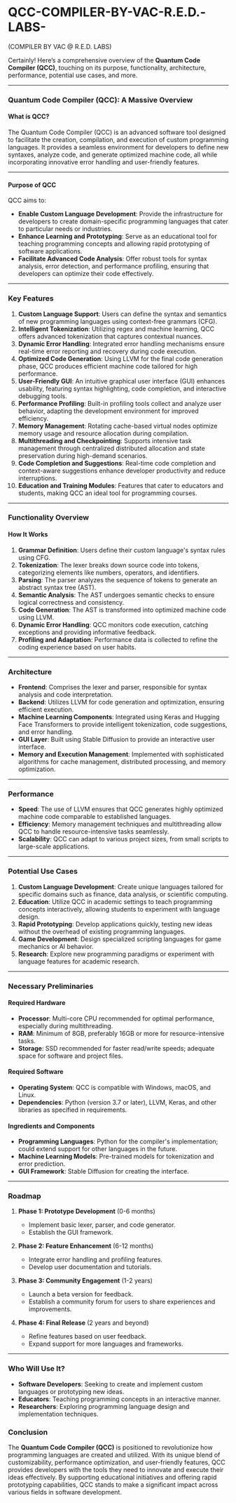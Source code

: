 # QCC-COMPILER-BY-VAC-R.E.D.-LABS-
(COMPILER BY VAC @ R.E.D. LABS)

Certainly! Here’s a comprehensive overview of the **Quantum Code Compiler (QCC)**, touching on its purpose, functionality, architecture, performance, potential use cases, and more.

---

### **Quantum Code Compiler (QCC): A Massive Overview**

#### **What is QCC?**

The Quantum Code Compiler (QCC) is an advanced software tool designed to facilitate the creation, compilation, and execution of custom programming languages. It provides a seamless environment for developers to define new syntaxes, analyze code, and generate optimized machine code, all while incorporating innovative error handling and user-friendly features.

---

#### **Purpose of QCC**

QCC aims to:
- **Enable Custom Language Development**: Provide the infrastructure for developers to create domain-specific programming languages that cater to particular needs or industries.
- **Enhance Learning and Prototyping**: Serve as an educational tool for teaching programming concepts and allowing rapid prototyping of software applications.
- **Facilitate Advanced Code Analysis**: Offer robust tools for syntax analysis, error detection, and performance profiling, ensuring that developers can optimize their code effectively.

---

### **Key Features**

1. **Custom Language Support**: Users can define the syntax and semantics of new programming languages using context-free grammars (CFG).
2. **Intelligent Tokenization**: Utilizing regex and machine learning, QCC offers advanced tokenization that captures contextual nuances.
3. **Dynamic Error Handling**: Integrated error handling mechanisms ensure real-time error reporting and recovery during code execution.
4. **Optimized Code Generation**: Using LLVM for the final code generation phase, QCC produces efficient machine code tailored for high performance.
5. **User-Friendly GUI**: An intuitive graphical user interface (GUI) enhances usability, featuring syntax highlighting, code completion, and interactive debugging tools.
6. **Performance Profiling**: Built-in profiling tools collect and analyze user behavior, adapting the development environment for improved efficiency.
7. **Memory Management**: Rotating cache-based virtual nodes optimize memory usage and resource allocation during compilation.
8. **Multithreading and Checkpointing**: Supports intensive task management through centralized distributed allocation and state preservation during high-demand scenarios.
9. **Code Completion and Suggestions**: Real-time code completion and context-aware suggestions enhance developer productivity and reduce interruptions.
10. **Education and Training Modules**: Features that cater to educators and students, making QCC an ideal tool for programming courses.

---

### **Functionality Overview**

#### **How It Works**

1. **Grammar Definition**: Users define their custom language's syntax rules using CFG.
2. **Tokenization**: The lexer breaks down source code into tokens, categorizing elements like numbers, operators, and identifiers.
3. **Parsing**: The parser analyzes the sequence of tokens to generate an abstract syntax tree (AST).
4. **Semantic Analysis**: The AST undergoes semantic checks to ensure logical correctness and consistency.
5. **Code Generation**: The AST is transformed into optimized machine code using LLVM.
6. **Dynamic Error Handling**: QCC monitors code execution, catching exceptions and providing informative feedback.
7. **Profiling and Adaptation**: Performance data is collected to refine the coding experience based on user habits.

---

### **Architecture**

- **Frontend**: Comprises the lexer and parser, responsible for syntax analysis and code interpretation.
- **Backend**: Utilizes LLVM for code generation and optimization, ensuring efficient execution.
- **Machine Learning Components**: Integrated using Keras and Hugging Face Transformers to provide intelligent tokenization, code suggestions, and error handling.
- **GUI Layer**: Built using Stable Diffusion to provide an interactive user interface.
- **Memory and Execution Management**: Implemented with sophisticated algorithms for cache management, distributed processing, and memory optimization.

---

### **Performance**

- **Speed**: The use of LLVM ensures that QCC generates highly optimized machine code comparable to established languages.
- **Efficiency**: Memory management techniques and multithreading allow QCC to handle resource-intensive tasks seamlessly.
- **Scalability**: QCC can adapt to various project sizes, from small scripts to large-scale applications.

---

### **Potential Use Cases**

1. **Custom Language Development**: Create unique languages tailored for specific domains such as finance, data analysis, or scientific computing.
2. **Education**: Utilize QCC in academic settings to teach programming concepts interactively, allowing students to experiment with language design.
3. **Rapid Prototyping**: Develop applications quickly, testing new ideas without the overhead of existing programming languages.
4. **Game Development**: Design specialized scripting languages for game mechanics or AI behavior.
5. **Research**: Explore new programming paradigms or experiment with language features for academic research.

---

### **Necessary Preliminaries**

#### **Required Hardware**

- **Processor**: Multi-core CPU recommended for optimal performance, especially during multithreading.
- **RAM**: Minimum of 8GB, preferably 16GB or more for resource-intensive tasks.
- **Storage**: SSD recommended for faster read/write speeds; adequate space for software and project files.

#### **Required Software**

- **Operating System**: QCC is compatible with Windows, macOS, and Linux.
- **Dependencies**: Python (version 3.7 or later), LLVM, Keras, and other libraries as specified in requirements.

#### **Ingredients and Components**

- **Programming Languages**: Python for the compiler's implementation; could extend support for other languages in the future.
- **Machine Learning Models**: Pre-trained models for tokenization and error prediction.
- **GUI Framework**: Stable Diffusion for creating the interface.

---

### **Roadmap**

1. **Phase 1: Prototype Development** (0-6 months)
   - Implement basic lexer, parser, and code generator.
   - Establish the GUI framework.

2. **Phase 2: Feature Enhancement** (6-12 months)
   - Integrate error handling and profiling features.
   - Develop user documentation and tutorials.

3. **Phase 3: Community Engagement** (1-2 years)
   - Launch a beta version for feedback.
   - Establish a community forum for users to share experiences and improvements.

4. **Phase 4: Final Release** (2 years and beyond)
   - Refine features based on user feedback.
   - Expand support for more languages and frameworks.

---

### **Who Will Use It?**

- **Software Developers**: Seeking to create and implement custom languages or prototyping new ideas.
- **Educators**: Teaching programming concepts in an interactive manner.
- **Researchers**: Exploring programming language design and implementation techniques.

### **Conclusion**

The **Quantum Code Compiler (QCC)** is positioned to revolutionize how programming languages are created and utilized. With its unique blend of customizability, performance optimization, and user-friendly features, QCC provides developers with the tools they need to innovate and execute their ideas effectively. By supporting educational initiatives and offering rapid prototyping capabilities, QCC stands to make a significant impact across various fields in software development.
